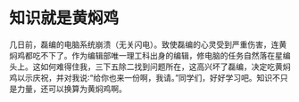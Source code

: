 # 知识就是黄焖鸡

几日前，磊编的电脑系统崩溃（无关闪电）。致使磊编的心灵受到严重伤害，连黄焖鸡都吃不下了。作为编辑部唯一理工科出身的编辑，修电脑的任务自然落在星编头上。这如何难得住我，三下五除二找到问题所在，这高兴坏了磊编，决定吃黄焖鸡以示庆祝，并对我说∶“给你也来一份啊，我请。”同学们，好好学习吧。知识不只是力量，还可以换算为黄焖鸡啊。